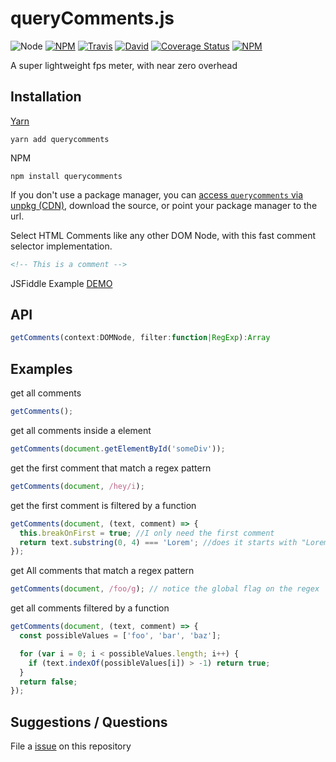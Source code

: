 # queryComments.js

![Node](https://img.shields.io/node/v/querycomments.svg?style=flat-square)
[![NPM](https://img.shields.io/npm/v/querycomments.svg?style=flat-square)](https://www.npmjs.com/package/querycomments)
[![Travis](https://img.shields.io/travis/victornpb/querycomments/master.svg?style=flat-square)](https://travis-ci.org/victornpb/querycomments)
[![David](https://img.shields.io/david/victornpb/querycomments.svg?style=flat-square)](https://david-dm.org/victornpb/querycomments)
[![Coverage Status](https://img.shields.io/coveralls/victornpb/querycomments.svg?style=flat-square)](https://coveralls.io/github/victornpb/querycomments)
[![NPM](https://img.shields.io/npm/dt/querycomments.svg?style=flat-square)](https://www.npmjs.com/package/querycomments)

A super lightweight fps meter, with near zero overhead

## Installation

[Yarn](https://github.com/yarnpkg/yarn)

    yarn add querycomments

NPM

    npm install querycomments

If you don't use a package manager, you can [access `querycomments` via unpkg (CDN)](https://unpkg.com/querycomments/), download the source, or point your package manager to the url.

Select HTML Comments like any other DOM Node, with this fast comment selector implementation.

```html
<!-- This is a comment -->
```

JSFiddle Example [DEMO](https://jsfiddle.net/Victornpb/630garm8/)

## API

```ts
getComments(context:DOMNode, filter:function|RegExp):Array
```

## Examples

get all comments

```js
getComments();
```

get all comments inside a element

```js
getComments(document.getElementById('someDiv'));
```

get the first comment that match a regex pattern

```js
getComments(document, /hey/i);
```

get the first comment is filtered by a function

```js
getComments(document, (text, comment) => {
  this.breakOnFirst = true; //I only need the first comment
  return text.substring(0, 4) === 'Lorem'; //does it starts with "Lorem"
});
```

get All comments that match a regex pattern

```js
getComments(document, /foo/g); // notice the global flag on the regex
```

get all comments filtered by a function

```js
getComments(document, (text, comment) => {
  const possibleValues = ['foo', 'bar', 'baz'];

  for (var i = 0; i < possibleValues.length; i++) {
    if (text.indexOf(possibleValues[i]) > -1) return true;
  }
  return false;
});
```

## Suggestions / Questions

File a [issue](https://github.com/victornpb/getComments.js/issues) on this repository
